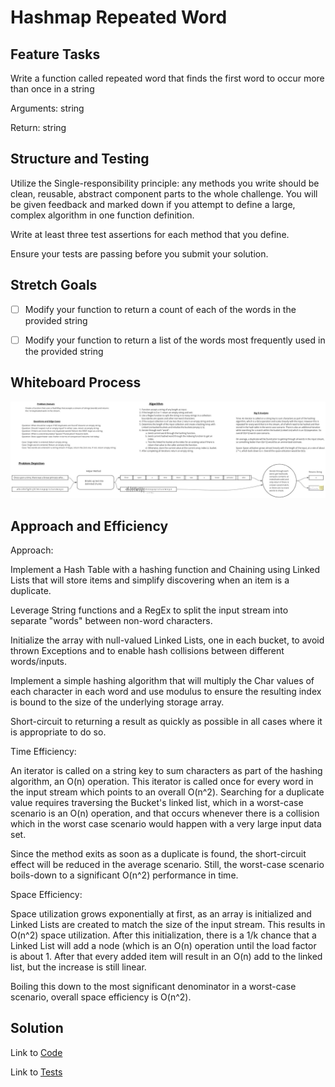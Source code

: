 # Hashmap Repeated Word

## Feature Tasks

Write a function called repeated word that finds the first word to occur more than once in a string

Arguments: string

Return: string

## Structure and Testing

Utilize the Single-responsibility principle: any methods you write should be clean, reusable, abstract component parts
to the whole challenge. You will be given feedback and marked down if you attempt to define a large, complex algorithm
in one function definition.

Write at least three test assertions for each method that you define.

Ensure your tests are passing before you submit your solution.

## Stretch Goals

- [ ] Modify your function to return a count of each of the words in the provided string

- [ ] Modify your function to return a list of the words most frequently used in the provided string

## Whiteboard Process

![Whiteboard Image](hashmap-repeated-word-whiteboard.jpg)

## Approach and Efficiency

Approach:

Implement a Hash Table with a hashing function and Chaining using Linked Lists that will store items and simplify
discovering when an item is a duplicate.

Leverage String functions and a RegEx to split the input stream into separate "words" between non-word characters.

Initialize the array with null-valued Linked Lists, one in each bucket, to avoid thrown Exceptions and to enable
hash collisions between different words/inputs.

Implement a simple hashing algorithm that will multiply the Char values of each character in each word and use modulus
to ensure the resulting index is bound to the size of the underlying storage array.

Short-circuit to returning a result as quickly as possible in all cases where it is appropriate to do so.

Time Efficiency:

An iterator is called on a string key to sum characters as part of the hashing algorithm, an O(n) operation.
This iterator is called once for every word in the input stream which points to an overall O(n^2). Searching for a
duplicate value requires traversing the Bucket's linked list, which in a worst-case scenario is an O(n) operation,
and that occurs whenever there is a collision which in the worst case scenario would happen with a very large input
data set.

Since the method exits as soon as a duplicate is found, the short-circuit effect will be reduced in the average
scenario. Still, the worst-case scenario boils-down to a significant O(n^2) performance in time.

Space Efficiency:

Space utilization grows exponentially at first, as an array is initialized and Linked Lists are created to match the
size of the input stream. This results in O(n^2) space utilization. After this initialization, there is a 1/k chance
that a Linked List will add a node (which is an O(n) operation until the load factor is about 1. After that every
added item will result in an O(n) add to the linked list, but the increase is still linear.

Boiling this down to the most significant denominator in a worst-case scenario, overall space efficiency is O(n^2).

## Solution

Link to [Code](../../lib/src/main/java/simpleStringHashTable/SimpleStringHashTable.java)

Link to [Tests](../../lib/src/test/java/simpleStringHashTable/SimpleStringHashTableTests.java)
